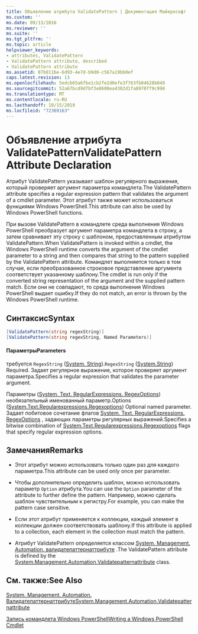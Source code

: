 ```yaml
---
title: Объявление атрибута ValidatePattern | Документация Майкрософт
ms.custom: ''
ms.date: 09/13/2016
ms.reviewer: ''
ms.suite: ''
ms.tgt_pltfrm: ''
ms.topic: article
helpviewer_keywords:
- attributes, ValidatePattern
- ValidatePattern attribute, described
- ValidatePattern attribute
ms.assetid: 87b811be-6d93-4e7d-b9d0-c567a19bb0ef
caps.latest.revision: 13
ms.openlocfilehash: 5edcb65a6fbe1cb2fe2d0efe3f763fb84628b049
ms.sourcegitcommit: 52a67bcd9d7bf3e8600ea4302d1fa8970ff9c998
ms.translationtype: MT
ms.contentlocale: ru-RU
ms.lasthandoff: 10/15/2019
ms.locfileid: "72369163"
---
```

# <a name="validatepattern-attribute-declaration"></a><span data-ttu-id="5a7e2-102">Объявление атрибута ValidatePattern</span><span class="sxs-lookup"><span data-stu-id="5a7e2-102">ValidatePattern Attribute Declaration</span></span>

<span data-ttu-id="5a7e2-103">Атрибут ValidatePattern указывает шаблон регулярного выражения, который проверяет аргумент параметра командлета.</span><span class="sxs-lookup"><span data-stu-id="5a7e2-103">The ValidatePattern attribute specifies a regular expression pattern that validates the argument of a cmdlet parameter.</span></span> <span data-ttu-id="5a7e2-104">Этот атрибут также может использоваться функциями Windows PowerShell.</span><span class="sxs-lookup"><span data-stu-id="5a7e2-104">This attribute can also be used by Windows PowerShell functions.</span></span>

<span data-ttu-id="5a7e2-105">При вызове ValidatePattern в командлете среда выполнения Windows PowerShell преобразует аргумент параметра командлета в строку, а затем сравнивает эту строку с шаблоном, предоставленным атрибутом ValidatePattern.</span><span class="sxs-lookup"><span data-stu-id="5a7e2-105">When ValidatePattern is invoked within a cmdlet, the Windows PowerShell runtime converts the argument of the cmdlet parameter to a string and then compares that string to the pattern supplied by the ValidatePattern attribute.</span></span> <span data-ttu-id="5a7e2-106">Командлет выполняется только в том случае, если преобразованное строковое представление аргумента соответствует указанному шаблону.</span><span class="sxs-lookup"><span data-stu-id="5a7e2-106">The cmdlet is run only if the converted string representation of the argument and the supplied pattern match.</span></span> <span data-ttu-id="5a7e2-107">Если они не совпадают, то среда выполнения Windows PowerShell выдает ошибку.</span><span class="sxs-lookup"><span data-stu-id="5a7e2-107">If they do not match, an error is thrown by the Windows PowerShell runtime.</span></span>

## <a name="syntax"></a><span data-ttu-id="5a7e2-108">Синтаксис</span><span class="sxs-lookup"><span data-stu-id="5a7e2-108">Syntax</span></span>

```csharp
[ValidatePattern(string regexString)]
[ValidatePattern(string regexString, Named Parameters)]
```

#### <a name="parameters"></a><span data-ttu-id="5a7e2-109">Параметры</span><span class="sxs-lookup"><span data-stu-id="5a7e2-109">Parameters</span></span>

<span data-ttu-id="5a7e2-110">требуется `RegexString` ([System. String](/dotnet/api/System.String)).</span><span class="sxs-lookup"><span data-stu-id="5a7e2-110">`RegexString` ([System.String](/dotnet/api/System.String)) Required.</span></span> <span data-ttu-id="5a7e2-111">Задает регулярное выражение, которое проверяет аргумент параметра.</span><span class="sxs-lookup"><span data-stu-id="5a7e2-111">Specifies a regular expression that validates the parameter argument.</span></span>

<span data-ttu-id="5a7e2-112">Параметры ([System. Text. RegularExpressions. RegexOptions](/dotnet/api/System.Text.RegularExpressions.RegexOptions)) необязательный именованный параметр.</span><span class="sxs-lookup"><span data-stu-id="5a7e2-112">Options ([System.Text.Regularexpressions.Regexoptions](/dotnet/api/System.Text.RegularExpressions.RegexOptions)) Optional named parameter.</span></span> <span data-ttu-id="5a7e2-113">Задает побитовое сочетание флагов [System. Text. RegularExpressions. RegexOptions](/dotnet/api/System.Text.RegularExpressions.RegexOptions) , задающих параметры регулярных выражений.</span><span class="sxs-lookup"><span data-stu-id="5a7e2-113">Specifies a bitwise combination of [System.Text.Regularexpressions.Regexoptions](/dotnet/api/System.Text.RegularExpressions.RegexOptions) flags that specify regular expression options.</span></span>

## <a name="remarks"></a><span data-ttu-id="5a7e2-114">Замечания</span><span class="sxs-lookup"><span data-stu-id="5a7e2-114">Remarks</span></span>

- <span data-ttu-id="5a7e2-115">Этот атрибут можно использовать только один раз для каждого параметра.</span><span class="sxs-lookup"><span data-stu-id="5a7e2-115">This attribute can be used only once per parameter.</span></span>

- <span data-ttu-id="5a7e2-116">Чтобы дополнительно определить шаблон, можно использовать параметр `Option` атрибута.</span><span class="sxs-lookup"><span data-stu-id="5a7e2-116">You can use the `Option` parameter of the attribute to further define the pattern.</span></span> <span data-ttu-id="5a7e2-117">Например, можно сделать шаблон чувствительным к регистру.</span><span class="sxs-lookup"><span data-stu-id="5a7e2-117">For example, you can make the pattern case sensitive.</span></span>

- <span data-ttu-id="5a7e2-118">Если этот атрибут применяется к коллекции, каждый элемент в коллекции должен соответствовать шаблону.</span><span class="sxs-lookup"><span data-stu-id="5a7e2-118">If this attribute is applied to a collection, each element in the collection must match the pattern.</span></span>

- <span data-ttu-id="5a7e2-119">Атрибут ValidatePattern определяется классом [System. Management. Automation. валидатепаттернаттрибуте](/dotnet/api/System.Management.Automation.ValidatePatternAttribute) .</span><span class="sxs-lookup"><span data-stu-id="5a7e2-119">The ValidatePattern attribute is defined by the [System.Management.Automation.Validatepatternattribute](/dotnet/api/System.Management.Automation.ValidatePatternAttribute) class.</span></span>

## <a name="see-also"></a><span data-ttu-id="5a7e2-120">См. также:</span><span class="sxs-lookup"><span data-stu-id="5a7e2-120">See Also</span></span>

[<span data-ttu-id="5a7e2-121">System. Management. Automation. Валидатепаттернаттрибуте</span><span class="sxs-lookup"><span data-stu-id="5a7e2-121">System.Management.Automation.Validatepatternattribute</span></span>](/dotnet/api/System.Management.Automation.ValidatePatternAttribute)

[<span data-ttu-id="5a7e2-122">Запись командлета Windows PowerShell</span><span class="sxs-lookup"><span data-stu-id="5a7e2-122">Writing a Windows PowerShell Cmdlet</span></span>](./writing-a-windows-powershell-cmdlet.md)
